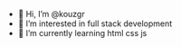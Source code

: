 - 👋 Hi, I’m @kouzgr
- 👀 I’m interested in full stack development
- 🌱 I’m currently learning html css js

<!---
kouzgr/kouzgr is a ✨ special ✨ repository because its `README.md` (this file) appears on your GitHub profile.
You can click the Preview link to take a look at your changes.
--->
